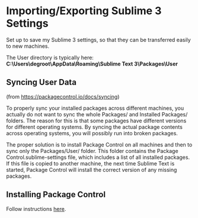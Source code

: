 # Importing/Exporting Sublime 3 Settings
Set up to save my Sublime 3 settings, so that they can be transferred easily to new machines.

The User directory is typically here: **C:\Users\degroot\AppData\Roaming\Sublime Text 3\Packages\User**

## Syncing User Data

(from https://packagecontrol.io/docs/syncing)

To properly sync your installed packages across different machines, you actually do not want to sync the whole Packages/ and Installed Packages/ folders. The reason for this is that some packages have different versions for different operating systems. By syncing the actual package contents across operating systems, you will possibly run into broken packages.

The proper solution is to install Package Control on all machines and then to sync only the Packages/User/ folder. This folder contains the Package Control.sublime-settings file, which includes a list of all installed packages. If this file is copied to another machine, the next time Sublime Text is started, Package Control will install the correct version of any missing packages.

## Installing Package Control

Follow instructions [here](https://packagecontrol.io/installation).
